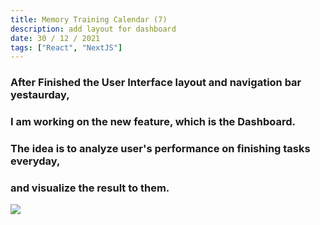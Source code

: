 ```yaml
---
title: Memory Training Calendar (7)
description: add layout for dashboard
date: 30 / 12 / 2021
tags: ["React", "NextJS"]
---
```


<h3>After Finished the User Interface layout and navigation bar yestaurday,</h3>
<h3>I am working on the new feature, which is the Dashboard.</h3>
<h3>The idea is to analyze user's performance on finishing tasks everyday,</h3>
<h3>and visualize the result to them.</h3>

<Image layout='fill' src='/image/Blog/20211230-0100/20211230-0001.jpg'></Image><br/>
